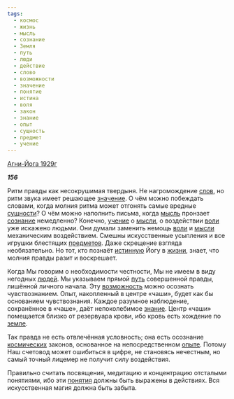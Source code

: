 ```yaml
---
tags:
  - космос
  - жизнь
  - мысль
  - сознание
  - Земля
  - путь
  - люди
  - действие
  - слово
  - возможности
  - значение
  - понятие
  - истина
  - воля
  - закон
  - знание
  - опыт
  - сущность
  - предмет
  - учение
---
```

[Агни-Йога 1929г](https://127.0.0.1:4002/agni/1929)

___156___

Ритм правды как несокрушимая твердыня. Не нагромождение [слов](../../../tags/#слово), но ритм звука имеет решающее [значение](../../../tags/#значение). О чём можно побеждать словами, когда молния ритма может отгонять самые вредные [сущности](../../../tags/#сущность)? О чём можно наполнить письма, когда [мысль](../../../tags/#мысль) пронзает [сознание](../../../tags/#сознание) немедленно? Конечно, [учение](../../../tags/#учение) о [мысли](../../../tags/#мысль), о воздействии [воли](../../../tags/#воля) уже искажено людьми. Они думали заменить немощь [воли](../../../tags/#воля) и [мысли](../../../tags/#мысль) механическим воздействием. Смешны искусственные усыпления и все игрушки блестящих [предметов](../../../tags/#предмет). Даже скрещение взгляда необязательно. Но тот, кто познаёт [истинную](../../../tags/#истина) Йогу в [жизни](../../../tags/#жизнь), знает, что молния правды разит и воскрешает.   

Когда Мы говорим о необходимости честности, Мы не имеем в виду негодных [людей](../../../tags/#люди). Мы указываем прямой [путь](../../../tags/#путь) совершенной правды, лишённой личного начала. Эту [возможность](../../../tags/#возможности) можно осознать чувствознанием. Опыт, накопленный в центре «чаши», будет как бы основанием чувствознания. Каждое разумное наблюдение, сохранённое в «чаше», даёт непоколебимое [знание](../../../tags/#знание). Центр «чаши» помещается близко от резервуара крови, ибо кровь есть хождение по [земле](../../../tags/#Земля).   

Так правда не есть отвлечённая условность; она есть осознание [космических](../../../tags/#космос) законов, основанное на непосредственном [опыте](../../../tags/#опыт). Потому Наш счетовод может ошибиться в цифре, не становясь нечестным, но самый точный лицемер не получит силу воздействия.   

Правильно считать посвящения, медитацию и концентрацию отсталыми понятиями, ибо эти [понятия](../../../tags/#понятие) должны быть выражены в действиях. Вся искусственная магия должна быть забыта.